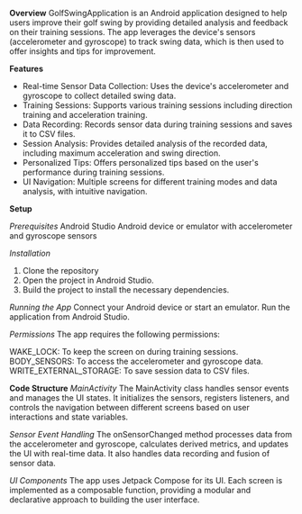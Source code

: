 **Overview**
GolfSwingApplication is an Android application designed to help users improve their golf swing by providing detailed analysis and feedback on their training sessions. The app leverages the device's sensors (accelerometer and gyroscope) to track swing data, which is then used to offer insights and tips for improvement.

**Features**
- Real-time Sensor Data Collection: Uses the device's accelerometer and gyroscope to collect detailed swing data.
- Training Sessions: Supports various training sessions including direction training and acceleration training.
- Data Recording: Records sensor data during training sessions and saves it to CSV files.
- Session Analysis: Provides detailed analysis of the recorded data, including maximum acceleration and swing direction.
- Personalized Tips: Offers personalized tips based on the user's performance during training sessions.
- UI Navigation: Multiple screens for different training modes and data analysis, with intuitive navigation.

**Setup**

*Prerequisites*
Android Studio
Android device or emulator with accelerometer and gyroscope sensors

*Installation*
1. Clone the repository
2. Open the project in Android Studio.
3. Build the project to install the necessary dependencies.

*Running the App*
Connect your Android device or start an emulator.
Run the application from Android Studio.

*Permissions*
The app requires the following permissions:

WAKE_LOCK: To keep the screen on during training sessions.
BODY_SENSORS: To access the accelerometer and gyroscope data.
WRITE_EXTERNAL_STORAGE: To save session data to CSV files.

**Code Structure**
*MainActivity*
The MainActivity class handles sensor events and manages the UI states. It initializes the sensors, registers listeners, and controls the navigation between different screens based on user interactions and state variables.

*Sensor Event Handling*
The onSensorChanged method processes data from the accelerometer and gyroscope, calculates derived metrics, and updates the UI with real-time data. It also handles data recording and fusion of sensor data.

*UI Components*
The app uses Jetpack Compose for its UI. Each screen is implemented as a composable function, providing a modular and declarative approach to building the user interface.

